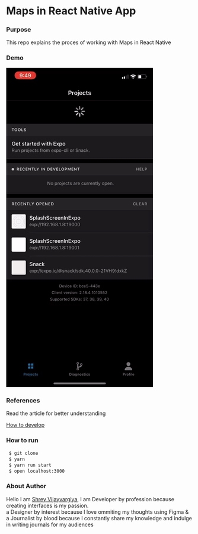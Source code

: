 <h1>Maps in React Native App</h1>

<h3>Purpose</h3>
<p>This repo explains the proces of working with Maps in React Native
</p>

<h3>Demo</h3>
<img src="./assets/demo.gif">

<h3>References</h3>
<p>Read the article for better understanding</p>

<a href="https://shreyvijayvargiya26.medium.com/adding-splashscreen-to-react-native-app-f688b664e6e9">How to develop</a>

<h3>How to run</h3>
 
 ```
  $ git clone
  $ yarn
  $ yarn run start
  $ open localhost:3000
 ```

<h3>About Author</h3>
<p>Hello I am <a href="https://shreyvijayvargiya26.medium.com/">Shrey Vijayvargiya</a>, I am Developer by profession because creating interfaces is my passion. 
  <br /> a Designer by interest because I love ommiting my thoughts using Figma & <br />a Journalist by blood because I constantly share my knowledge and indulge in writing journals for my audiences</p>
